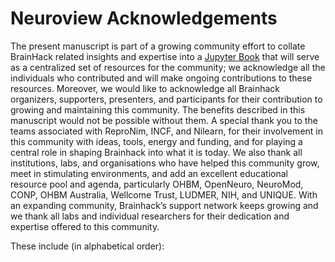 # Neuroview Acknowledgements

The present manuscript is part of a growing community effort to collate BrainHack related insights and expertise into a [Jupyter Book](http://brainhack.org/brainhack_jupyter_book) that will serve as a centralized set of resources for the community; we acknowledge all the individuals who contributed and will make ongoing contributions to these resources.
Moreover, we would like to acknowledge all Brainhack organizers, supporters, presenters, and participants for their contribution to growing and maintaining this community. The benefits described in this manuscript would not be possible without them.
A special thank you to the teams associated with ReproNim, INCF, and Nilearn, for their involvement in this community with ideas, tools, energy and funding, and for playing a central role in shaping Brainhack into what it is today.
We also thank all institutions, labs, and organisations who have helped this community grow, meet in stimulating environments, and add an excellent educational resource pool and agenda, particularly OHBM, OpenNeuro, NeuroMod, CONP, OHBM Australia, Wellcome Trust, LUDMER, NIH, and UNIQUE. With an expanding community, Brainhack’s support network keeps growing and we thank all labs and individual researchers for their dedication and expertise offered to this community.

These include (in alphabetical order):

